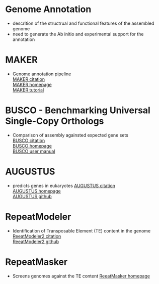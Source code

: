 # Genome Annotation
- descrition of the structrual and functional features of the assembled genome
- need to generate the Ab initio and experimental support for the annotation

# MAKER
- Genome annotation pipeline  
[MAKER citation](https://genome.cshlp.org/content/18/1/188)  
[MAKER homepage](https://www.yandell-lab.org/software/maker.html)  
[MAKER tutorial](http://weatherby.genetics.utah.edu/MAKER/wiki/index.php/MAKER_Tutorial_for_WGS_Assembly_and_Annotation_Winter_School_2018)  

# BUSCO - Benchmarking Universal Single-Copy Orthologs
- Comparison of assembly againsted expected gene sets  
[BUSCO citation](https://academic.oup.com/bioinformatics/article/31/19/3210/211866)  
[BUSCO homepage](https://busco.ezlab.org/)  
[BUSCO user manual](https://busco.ezlab.org/busco_userguide.html)  

# AUGUSTUS
- predicts genes in eukaryotes
[AUGUSTUS citation](https://academic.oup.com/bioinformatics/article/24/5/637/202844)  
[AUGUSTUS homepage](http://bioinf.uni-greifswald.de/augustus/)  
[AUGUSTUS github](https://github.com/Gaius-Augustus/Augustus)  


# RepeatModeler
- Identification of Transposable Element (TE) content in the genome  
[ReeatModeler2 citation](https://www.pnas.org/content/117/17/9451.short)  
[ReeatModeler2 github](https://github.com/Dfam-consortium/RepeatModeler)  

# RepeatMasker
- Screens genomes against the TE content
[ReeatMasker homepage](http://www.repeatmasker.org/)

